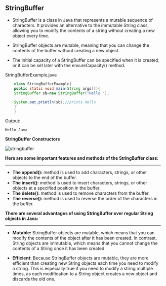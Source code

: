 ## StringBuffer

- StringBuffer is a class in Java that represents a mutable sequence of characters. It provides an alternative to the immutable String class, allowing you to modify the contents of a string without creating a new object every time.

- StringBuffer objects are mutable, meaning that you can change the contents of the buffer without creating a new object.
- The initial capacity of a StringBuffer can be specified when it is created, or it can be set later with the ensureCapacity() method.

StringBufferExample.java
~~~java
    class StringBufferExample{  
    public static void main(String args[]){  
    StringBuffer sb=new StringBuffer("Hello ");  
    
    System.out.println(sb);//prints Hello 
    }  
    }  
~~~
Output:
~~~
Hello Java
~~~
**StringBuffer Constructors**


![stringbuffer](https://github.com/connectaman/Java_Notes_and_Programs/assets/124034778/4014d0b7-5424-41b9-bb66-b8eddebef19d)

**Here are some important features and methods of the StringBuffer class:**

---

- **The append():** method is used to add characters, strings, or other objects to the end of the buffer.
- **The insert():** method is used to insert characters, strings, or other objects at a specified position in the buffer.
- **The delete():** method is used to remove characters from the buffer.
- **The reverse():** method is used to reverse the order of the characters in the buffer.

**There are several advantages of using StringBuffer over regular String objects in Java:**

---

- **Mutable:** StringBuffer objects are mutable, which means that you can modify the contents of the object after it has been created. In contrast, String objects are immutable, which means that you cannot change the contents of a String once it has been created.
  
- **Efficient:** Because StringBuffer objects are mutable, they are more efficient than creating new String objects each time you need to modify a string. This is especially true if you need to modify a string multiple times, as each modification to a String object creates a new object and discards the old one.
